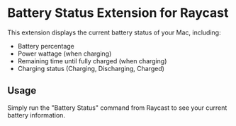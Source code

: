 # Battery Status Extension for Raycast

This extension displays the current battery status of your Mac, including:

- Battery percentage
- Power wattage (when charging)
- Remaining time until fully charged (when charging)
- Charging status (Charging, Discharging, Charged)

## Usage

Simply run the "Battery Status" command from Raycast to see your current battery information.
